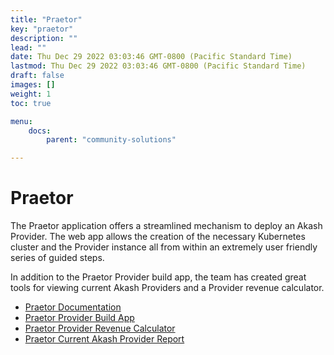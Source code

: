 ```yaml
---
title: "Praetor"
key: "praetor"
description: ""
lead: ""
date: Thu Dec 29 2022 03:03:46 GMT-0800 (Pacific Standard Time)
lastmod: Thu Dec 29 2022 03:03:46 GMT-0800 (Pacific Standard Time)
draft: false
images: []
weight: 1
toc: true

menu:
    docs:
        parent: "community-solutions"

---
```

Praetor
=======

The Praetor application offers a streamlined mechanism to deploy an Akash Provider. The web app allows the creation of the necessary Kubernetes cluster and the Provider instance all from within an extremely user friendly series of guided steps.

In addition to the Praetor Provider build app, the team has created great tools for viewing current Akash Providers and a Provider revenue calculator.

*   [Praetor Documentation](https://docs.praetorapp.com/)
*   [Praetor Provider Build App](https://akash.praetorapp.com/auth/login)
*   [Praetor Provider Revenue Calculator](https://akash.praetorapp.com/calculator)
*   [Praetor Current Akash Provider Report](https://akash.praetorapp.com/provider-status)